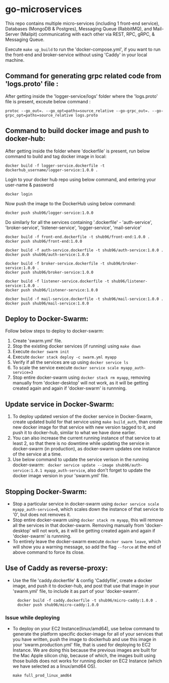 # go-microservices
This repo contains multiple micro-services (including 1 front-end service), Databases (MongoDB & Postgres), Messaging Queue (RabbitMQ), and Mail-Server (Mailpit) communicating with each other via REST, RPC, gRPC, & Messaging Queue.

Execute ```make up_build``` to run the 'docker-compose.yml', if you want to run the front-end and broker-service without using 'Caddy' in your local machine.

## Command for generating grpc related code from 'logs.proto' file :
After getting inside the 'logger-service/logs' folder where the 'logs.proto' file is present,
exceute below command :
```
protoc --go_out=. --go_opt=paths=source_relative --go-grpc_out=. --go-grpc_opt=paths=source_relative logs.proto
```

## Command to build docker image and push to docker-hub:
After getting inside the folder where 'dockerfile' is present, run below command to build and tag docker image in local:
```
docker build -f logger-service.dockerfile -t dockerhub_username/logger-service:1.0.0 .
```

Login to your docker hub repo using below command, and entering your user-name & password
```
docker login
```
Now push the image to the DockerHub using below command:
```
docker push shub96/logger-service:1.0.0
```

Do similarly for all the services containing '.dockerfile' - 'auth-service', 'broker-service', 'listener-service', 'logger-service', 'mail-service'
```
docker build -f front-end.dockerfile -t shub96/front-end:1.0.0 .
docker push shub96/front-end:1.0.0

docker build -f auth-service.dockerfile -t shub96/auth-service:1.0.0 .
docker push shub96/auth-service:1.0.0

docker build -f broker-service.dockerfile -t shub96/broker-service:1.0.0 .
docker push shub96/broker-service:1.0.0

docker build -f listener-service.dockerfile -t shub96/listener-service:1.0.0 .
docker push shub96/listener-service:1.0.0

docker build -f mail-service.dockerfile -t shub96/mail-service:1.0.0 .
docker push shub96/mail-service:1.0.0
```
## Deploy to Docker-Swarm:
Follow below steps to deploy to docker-swarm:
1. Create 'swarm.yml' file.
2. Stop the existing docker services (if running) using ```make down```
3. Execute ```docker swarm init```
4. Execute ```docker stack deploy -c swarm.yml myapp```
5. Verify if all the services are up using ```docker service ls```
6. To scale the service execute ```docker service scale myapp_auth-service=3```
7. Stop entire docker-swarm using ```docker stack rm myapp```, removing manually from 'docker-desktop' will not work, as it will be getting created again and again if 'docker-swarm' is runnning.

## Update service in Docker-Swarm:
1. To deploy updated version of the docker service in Docker-Swarm, create updated build for that service using ```make build_auth```, than create new docker image for that service with new version tagged to it, and push it to docker-hub, similar to what we have done earlier.
2. You can also increase the current running instance of that service to at least 2, so that there is no downtime while updating the service in docker-swarm (in production), as docker-swarm updates one instance of the service at a time.
3. Use below command to update the service verison in the running docker-swarm:
``` docker service update --image shub96/auth-service:1.0.1 myapp_auth-service```, also don't forget to update the docker image version in your 'swarm.yml' file.

## Stopping Docker-Swarm:
- Stop a particular service in docker-swarm using ```docker service scale myapp_auth-service=0```, which scales down the instance of that service to '0', but does not removes it.
- Stop entire docker-swarm using ```docker stack rm myapp```, this will remove all the services in that docker-swarm. Removing manually from 'docker-desktop' will not work, as it will be getting created again and again if 'docker-swarm' is runnning.
- To entirely leave the docker-swarm execute ```docker swarm leave```, which will show you a warning message, so add the flag ```--force``` at the end of above command to force its close.


## Use of Caddy as reverse-proxy:
- Use the file 'caddy.dockerfile' & config 'Caddyfile', create a docker image, and push it to docker-hub, and post that use that image in your 'swarm.yml' file, to include it
  as part of your 'docker-swarm'.
  ```
    docker build -f caddy.dockerfile -t shub96/micro-caddy:1.0.0 .
    docker push shub96/micro-caddy:1.0.0
  ```

### Issue while deploying
- To deploy on your EC2 Instance(linux/amd64), use below command to generate the platform specific docker-image for all of your services that you have written, push the image to dockerhub and use this image in your 'swarm.production.yml' file, that is used for deploying to EC2 Instance. We are doing this because the previous images are built for the Mac Apple silicon chip, because of which, the images built using those builds does not works for running docker on EC2 Instance (which we have selected as a linux/amd64 OS). 

    ```make full_prod_linux_amd64```
